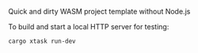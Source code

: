 Quick and dirty WASM project template without Node.js

To build and start a local HTTP server for testing:

```
cargo xtask run-dev
```
